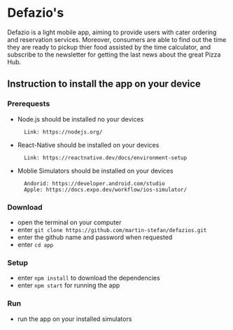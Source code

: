 # Defazio's

Defazio is a light mobile app, aiming to provide users with cater ordering and reservation services. Moreover, consumers are able to find out the time they are ready to pickup thier food assisted by the time calculator, and subscribe to the newsletter for getting the last news about the great Pizza Hub.

## Instruction to install the app on your device

### Prerequests

- Node.js should be installed no your devices

        Link: https://nodejs.org/

- React-Native should be installed on your devices

        Link: https://reactnative.dev/docs/environment-setup

- Moblie Simulators should be installed on your devices

        Andorid: https://developer.android.com/studio
        Apple: https://docs.expo.dev/workflow/ios-simulator/

### Download

- open the terminal on your computer
- enter `git clone https://github.com/martin-stefan/defazios.git`
- enter the github name and password when requested
- enter `cd app`

### Setup

- enter `npm install` to download the dependencies
- enter `npm start` for running the app

### Run

- run the app on your installed simulators
